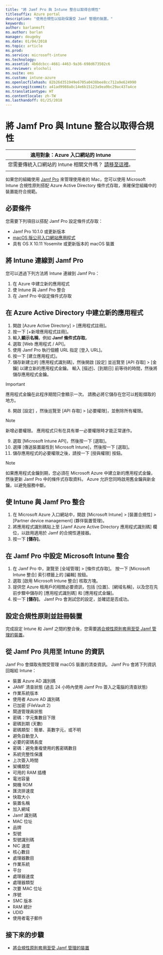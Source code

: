 ```yaml
---
title: "將 Jamf Pro 與 Intune 整合以取得合規性"
titlesuffix: Azure portal
description: "使用合規性以協助保護受 Jamf 管理的裝置。"
keywords: 
author: barlanmsft
ms.author: barlan
manager: dougeby
ms.date: 01/04/2018
ms.topic: article
ms.prod: 
ms.service: microsoft-intune
ms.technology: 
ms.assetid: 4b6dcbcc-4661-4463-9a36-698d673502c6
ms.reviewer: elocholi
ms.suite: ems
ms.custom: intune-azure
ms.openlocfilehash: 82b26d351949e6705a0438bee8cc712a9e624990
ms.sourcegitcommit: a41ad9988a8c14e6b15123a9ea9bc29ac437a4ce
ms.translationtype: HT
ms.contentlocale: zh-TW
ms.lasthandoff: 01/25/2018
---
```

# <a name="integrate-jamf-pro-with-intune-for-compliance"></a>將 Jamf Pro 與 Intune 整合以取得合規性

|適用對象：Azure 入口網站的 Intune |
|--|
|您需要傳統入口網站的 Intune 相關文件嗎？ [請移至這裡](/intune/introduction-intune?toc=/intune-classic/toc.json)。|
| |

如果您的組織使用 [Jamf Pro](https://www.jamf.com) 來管理使用者的 Mac，您可以使用 Microsoft Intune 合規性原則搭配 Azure Active Directory 條件式存取，來確保您組織中的裝置能符合規範。

## <a name="prerequisites"></a>必要條件

您需要下列項目以搭配 Jamf Pro 設定條件式存取：

- Jamf Pro 10.1.0 或更新版本
- [macOS 版公司入口網站應用程式](https://aka.ms/macoscompanyportal)
- 具有 OS X 10.11 Yosemite 或更新版本的 macOS 裝置

## <a name="connecting-intune-to-jamf-pro"></a>將 Intune 連線到 Jamf Pro

您可以透過下列方法將 Intune 連線到 Jamf Pro：

1. 在 Azure 中建立新的應用程式
2. 使 Intune 與 Jamf Pro 整合
3. 在 Jamf Pro 中設定條件式存取

## <a name="create-a-new-application-in-azure-active-directory"></a>在 Azure Active Directory 中建立新的應用程式

1. 開啟 [Azure Active Directory] > [應用程式註冊]。
2. 按一下 [+新增應用程式註冊]。
3. 輸入**顯示名稱**，例如 **Jamf 條件式存取**。
4. 選取 [Web 應用程式 / API]。
5. 使用 Jamf Pro 執行個體 URL 指定 [登入 URL]。
6. 按一下 [建立應用程式]。
7. 儲存新建立的 [應用程式識別碼]，然後開啟 [設定] 並巡覽至 [API 存取] > [金鑰] 以建立新的應用程式金鑰。 輸入 [描述]、[到期日] 前等待的時間，然後將儲存應用程式金鑰。

  > [!IMPORTANT]
  > 應用程式金鑰在此程序期間只會顯示一次。 請務必將它儲存在您可以輕鬆擷取的地方。

8. 開啟 [設定] ，然後巡覽至 [API 存取] > [必要權限]，並刪除所有權限。

  > [!NOTE]
  > 新增必要權限。 應用程式只有在具有單一必要權限時才能正常運作。

9.  選取 [Microsoft Intune API]，然後按一下 [選取]。
10. 選擇 [傳送裝置屬性到 Microsoft Intune]，然後按一下 [選取]。
11. 儲存應用程式的必要權限之後，請按一下 [授與權限] 按鈕。

  > [!NOTE]
  > 如果應用程式金鑰到期，您必須在 Microsoft Azure 中建立新的應用程式金鑰，然後更新 Jamf Pro 中的條件式存取資料。 Azure 允許您同時啟用舊金鑰與新金鑰，以避免服務中斷。

## <a name="enable-intune-to-integrate-with-jamf-pro"></a>使 Intune 與 Jamf Pro 整合

1. 在 Microsoft Azure 入口網站中，開啟 [Microsoft Intune] > [裝置合規性] > [Partner device management] (夥伴裝置管理)。
2. 將應用程式識別碼貼上至 [Jamf Azure Active Directory 應用程式識別碼] 欄位，以啟用適用於 Jamf 的合規性連接器。
3. 按一下 **[儲存]**。

## <a name="configure-microsoft-intune-integration-in-jamf-pro"></a>在 Jamf Pro 中設定 Microsoft Intune 整合

1. 在 Jamf Pro 中，瀏覽至 [全域管理] > [條件式存取]。 按一下 [Microsoft Intune 整合] 索引標籤上的 [編輯] 按鈕。
2. 選取 [啟用 Microsoft Intune 整合] 核取方塊。
3. 提供您 Azure 租用戶的相關必要資訊，包括 [位置]、[網域名稱]，以及您在先前步驟中儲存的 [應用程式識別碼] 和 [應用程式金鑰]。
4. 按一下 **[儲存]**。 Jamf Pro 會測試您的設定，並確認是否成功。

## <a name="set-up-compliance-policies-and-register-devices"></a>設定合規性原則並註冊裝置

完成設定 Intune 和 Jamf 之間的整合後，您需要[將合規性原則套用至受 Jamf 管理的裝置](conditional-access-assign-jamf.md)。

## <a name="information-shared-from-jamf-pro-to-intune"></a>從 Jamf Pro 共用至 Intune 的資訊

Jamf Pro 會擷取有關受管理 macOS 裝置的清查資訊。 Jamf Pro 會將下列資訊回報給 Intune：

* 裝置 Azure AD 識別碼
* JAMF 清查狀態 (過去 24 小時內使用 Jamf Pro 簽入之電腦的清查狀態)
* 作業系統版本
* 使用者 Azure AD 識別碼
* 已加密 (FileVault 2)
* 閘道管理員狀態
* 密碼：字元集數目下限
* 密碼到期 (天數)
* 密碼類型：簡單、英數字元，或不明
* 避免自動登入
* 必要的密碼長度
* 密碼：避免重複使用的舊密碼數目
* 系統完整性保護
* 上次簽入時間
* 架構類型
* 可用的 RAM 插槽
* 電池容量
* 開機 ROM
* 匯流排速度
* 快取大小
* 裝置名稱
* 加入網域
* Jamf 識別碼
* MAC 位址
* 品牌
* 型號
* 型號識別碼
* NIC 速度
* 核心數目
* 處理器數目
* 作業系統
* 平台
* 處理器速度
* 處理器類型
* 次要 MAC 位址
* 序號
* SMC 版本
* RAM 總計
* UDID
* 使用者電子郵件

## <a name="next-steps"></a>接下來的步驟

- [將合規性原則套用至受 Jamf 管理的裝置](conditional-access-assign-jamf.md)
